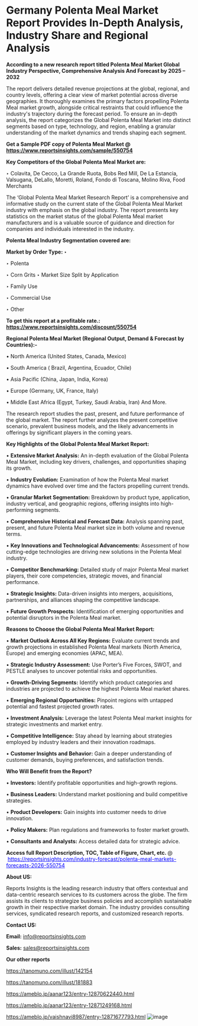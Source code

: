 # Germany Polenta Meal Market Report Provides In-Depth Analysis, Industry Share and Regional Analysis

<strong>According to a new research report titled Polenta Meal Market Global Industry Perspective, Comprehensive Analysis And Forecast by 2025 – 2032</strong>

The report delivers detailed revenue projections at the global, regional, and country levels, offering a clear view of market potential across diverse geographies. It thoroughly examines the primary factors propelling Polenta Meal market growth, alongside critical restraints that could influence the industry's trajectory during the forecast period. To ensure an in-depth analysis, the report categorizes the Global Polenta Meal Market into distinct segments based on type, technology, and region, enabling a granular understanding of the market dynamics and trends shaping each segment.

<strong>Get a Sample PDF copy of Polenta Meal Market </strong><strong>@<a href=https://www.reportsinsights.com/sample/550754 style=color:#0000ff;> https://www.reportsinsights.com/sample/550754</a></strong></font>

<strong>Key Competitors of the Global Polenta Meal Market are:</strong>

‣ Colavita, De Cecco, La Grande Ruota, Bobs Red Mill, De La Estancia, Valsugana, DeLallo, Moretti, Roland, Fondo di Toscana, Molino Riva, Food Merchants

The ‘Global Polenta Meal Market Research Report’ is a comprehensive and informative study on the current state of the Global Polenta Meal Market industry with emphasis on the global industry. The report presents key statistics on the market status of the global Polenta Meal market manufacturers and is a valuable source of guidance and direction for companies and individuals interested in the industry.

<strong>Polenta Meal Industry Segmentation covered are:</strong>

<strong>Market by Order Type: </strong>
‣ 

‣ Polenta

‣ Corn Grits
‣ Market Size Split by Application

‣ Family Use

‣ Commercial Use

‣ Other

<strong>To get this report at a profitable rate.: <a href=https://www.reportsinsights.com/discount/550754 style=color:#0000ff;>https://www.reportsinsights.com/discount/550754</a></strong></font>

<strong>Regional Polenta Meal Market (Regional Output, Demand &amp; Forecast by Countries):-</strong>

• North America (United States, Canada, Mexico)

• South America ( Brazil, Argentina, Ecuador, Chile)

• Asia Pacific (China, Japan, India, Korea)

• Europe (Germany, UK, France, Italy)

• Middle East Africa (Egypt, Turkey, Saudi Arabia, Iran) And More.

The research report studies the past, present, and future performance of the global market. The report further analyzes the present competitive scenario, prevalent business models, and the likely advancements in offerings by significant players in the coming years.

<strong>Key Highlights of the Global Polenta Meal Market Report:</strong>

• <strong>Extensive Market Analysis:</strong> An in-depth evaluation of the Global Polenta Meal Market, including key drivers, challenges, and opportunities shaping its growth.

• <strong>Industry Evolution:</strong> Examination of how the Polenta Meal market dynamics have evolved over time and the factors propelling current trends.

• <strong>Granular Market Segmentation:</strong> Breakdown by product type, application, industry vertical, and geographic regions, offering insights into high-performing segments.

• <strong>Comprehensive Historical and Forecast Data:</strong> Analysis spanning past, present, and future Polenta Meal market size in both volume and revenue terms.

• <strong>Key Innovations and Technological Advancements:</strong> Assessment of how cutting-edge technologies are driving new solutions in the Polenta Meal industry.

• <strong>Competitor Benchmarking:</strong> Detailed study of major Polenta Meal market players, their core competencies, strategic moves, and financial performance.

• <strong>Strategic Insights:</strong> Data-driven insights into mergers, acquisitions, partnerships, and alliances shaping the competitive landscape.

• <strong>Future Growth Prospects:</strong> Identification of emerging opportunities and potential disruptors in the Polenta Meal market.

<strong>Reasons to Choose the Global Polenta Meal Market Report:</strong>

• <strong>Market Outlook Across All Key Regions:</strong> Evaluate current trends and growth projections in established Polenta Meal markets (North America, Europe) and emerging economies (APAC, MEA).

• <strong>Strategic Industry Assessment:</strong> Use Porter’s Five Forces, SWOT, and PESTLE analyses to uncover potential risks and opportunities.

• <strong>Growth-Driving Segments:</strong> Identify which product categories and industries are projected to achieve the highest Polenta Meal market shares.

• <strong>Emerging Regional Opportunities:</strong> Pinpoint regions with untapped potential and fastest projected growth rates.

• <strong>Investment Analysis:</strong> Leverage the latest Polenta Meal market insights for strategic investments and market entry.

• <strong>Competitive Intelligence:</strong> Stay ahead by learning about strategies employed by industry leaders and their innovation roadmaps.

• <strong>Customer Insights and Behavior:</strong> Gain a deeper understanding of customer demands, buying preferences, and satisfaction trends.

<strong>Who Will Benefit from the Report?</strong>

• <strong>Investors:</strong> Identify profitable opportunities and high-growth regions.

• <strong>Business Leaders:</strong> Understand market positioning and build competitive strategies.

• <strong>Product Developers:</strong> Gain insights into customer needs to drive innovation.

• <strong>Policy Makers:</strong> Plan regulations and frameworks to foster market growth.

• <strong>Consultants and Analysts:</strong> Access detailed data for strategic advice.
</ul>
<strong>Access full Report Description, TOC, Table of Figure, Chart, etc. </strong>@  <a href=https://reportsinsights.com/industry-forecast/polenta-meal-markets-forecasts-2026-550754 style=color:#0000ff;>https://reportsinsights.com/industry-forecast/polenta-meal-markets-forecasts-2026-550754</a></font>

<strong><strong>About US</strong>:</strong>

Reports Insights is the leading research industry that offers contextual and data-centric research services to its customers across the globe. The firm assists its clients to strategize business policies and accomplish sustainable growth in their respective market domain. The industry provides consulting services, syndicated research reports, and customized research reports.

<strong>Contact US:</strong>

<p class=""""><b>Email:</b> <a href=mailto:info@reportsinsights.com>info@reportsinsights.com</a></p>
<p class=""""><b>Sales:</b> <a href=mailto:sales@reportsinsights.com>sales@reportsinsights.com</a></p>

<strong>Our other reports</strong>

<a href=https://tanomuno.com/illust/142154>https://tanomuno.com/illust/142154</a>

<a href=https://tanomuno.com/illust/181883>https://tanomuno.com/illust/181883</a>

<a href=https://ameblo.jp/aanar123/entry-12870622440.html>https://ameblo.jp/aanar123/entry-12870622440.html</a>

<a href=https://ameblo.jp/aanar123/entry-12871249168.html>https://ameblo.jp/aanar123/entry-12871249168.html</a>

<a href=https://ameblo.jp/vaishnavi8987/entry-12871677793.html>https://ameblo.jp/vaishnavi8987/entry-12871677793.html</a>
![image](https://github.com/user-attachments/assets/8c29db33-cf80-428b-9592-dc9365a99b1b)
